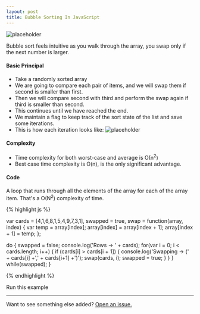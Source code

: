 ```yaml
---
layout: post
title: Bubble Sorting In JavaScript
---
```


![placeholder](https://upload.wikimedia.org/wikipedia/commons/8/83/Bubblesort-edited-color.svg "Bubble sort depiction image")

<div class="message">
	Bubble sort feels intuitive as you walk through the array, you swap only if the next number is larger. 
</div>

#### Basic Principal

 * Take a randomly sorted array
 * We are going to compare each pair of items, and we will swap them if second is smaller than first.
 * Then we will compare second with third and perform the swap again if third is smaller than second.
 * This continues until we have reached the end.
 * We maintain a flag to keep track of the sort state of the list and save some iterations.
 * This is how each iteration looks like: ![placeholder]( https://upload.wikimedia.org/wikipedia/commons/c/c8/Bubble-sort-example-300px.gif "Bubble sort visualised")


#### Complexity
* Time complexity for both worst-case and average is О(n<sup>2</sup>)
* Best case time complexity is O(n), is the only significant advantage.


#### Code

A loop that runs through all the elements of the array for each of the array item. That's a O(N<sup>2</sup>) complexity of time.

{% highlight js %}

  var cards = [4,1,6,8,1,5,4,9,7,3,1],
      swapped = true,
      swap = function(array, index) {
        var temp = array[index];
        array[index] = array[index + 1];
        array[index + 1] = temp;
      };
  
  do {
    swapped = false;
    console.log('Rows -> ' + cards);
    for(var i = 0; i < cards.length; i++) {
      if (cards[i] > cards[i + 1]) {
        console.log('Swapping -> (' + cards[i] +',' + cards[i+1] +')'); 
        swap(cards, i);
        swapped = true;
      }
    }
  } while(swapped);
 }

{% endhighlight %}

Run this example


-----

Want to see something else added? <a href="https://github.com/poole/poole/issues/new">Open an issue.</a>

[^fn-sample_footnote]: Handy! Now click the return link to go back.
